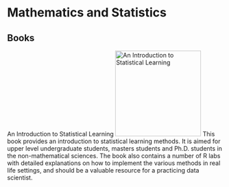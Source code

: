 # Mathematics and Statistics


## Books 
An Introduction to Statistical Learning
<img src="http://www-bcf.usc.edu/~gareth/ISL/ISL%20Cover%202.jpg" alt="An Introduction to Statistical Learning" width="200"/>
This book provides an introduction to statistical learning methods. It is aimed for upper level undergraduate students, masters students and Ph.D. students in the non-mathematical sciences. The book also contains a number of R labs with detailed explanations on how to implement the various methods in real life settings, and should be a valuable resource for a practicing data scientist.